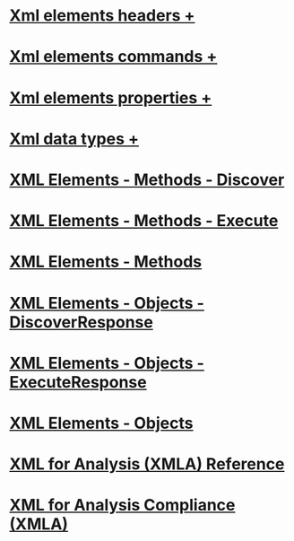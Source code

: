# [Xml elements headers +](../../analysis-services/xmla/xml-elements-headers/index.md?toc=%2fsql%2fanalysis-services%2fxmla%2fxml-elements-headers%2ftoc.json)
# [Xml elements commands +](../../analysis-services/xmla/xml-elements-commands/index.md?toc=%2fsql%2fanalysis-services%2fxmla%2fxml-elements-commands%2ftoc.json)
# [Xml elements properties +](../../analysis-services/xmla/xml-elements-properties/index.md?toc=%2fsql%2fanalysis-services%2fxmla%2fxml-elements-properties%2ftoc.json)
# [Xml data types +](../../analysis-services/xmla/xml-data-types/index.md?toc=%2fsql%2fanalysis-services%2fxmla%2fxml-data-types%2ftoc.json)
# [XML Elements - Methods - Discover](xml-elements-methods-discover.md)
# [XML Elements - Methods - Execute](xml-elements-methods-execute.md)
# [XML Elements - Methods](xml-elements-methods.md)
# [XML Elements - Objects - DiscoverResponse](xml-elements-objects-discoverresponse.md)
# [XML Elements - Objects - ExecuteResponse](xml-elements-objects-executeresponse.md)
# [XML Elements - Objects](xml-elements-objects.md)
# [XML for Analysis  (XMLA) Reference](xml-for-analysis-xmla-reference.md)
# [XML for Analysis Compliance (XMLA)](xml-for-analysis-compliance-xmla.md)
